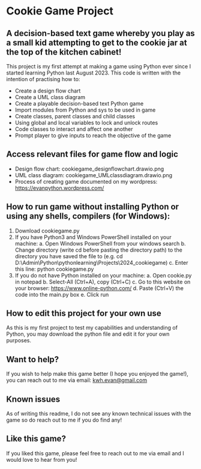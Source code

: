 # Cookie Game Project



## A decision-based text game whereby you play as a small kid attempting to get to the cookie jar at the top of the kitchen cabinet!

This project is my first attempt at making a game using Python ever since I started learning Python last August 2023. This code is written with the intention of practising how to:

* Create a design flow chart
* Create a UML class diagram
* Create a playable decision-based text Python game
* Import modules from Python and sys to be used in game
* Create classes, parent classes and child classes
* Using global and local variables to lock and unlock routes
* Code classes to interact and affect one another
* Prompt player to give inputs to reach the objective of the game



## Access relevant files for game flow and logic
* Design flow chart: cookiegame_designflowchart.drawio.png
* UML class diagram: cookiegame_UMLclassdiagram.drawio.png
* Process of creating game documented on my wordpress: https://evanpython.wordpress.com/



## How to run game without installing Python or using any shells, compilers (for Windows):
1. Download cookiegame.py
2. If you have Python3 and Windows PowerShell installed on your machine:
	a. Open Windows PowerShell from your windows search
	b. Change directory (write cd before pasting the directory path) to the directory you have saved the file to (e.g. cd D:\Admin\Python\pythonlearning\Projects\2024_cookiegame)
	c. Enter this line: python cookiegame.py
3. If you do not have Python installed on your machine:
	a. Open cookie.py in notepad
	b. Select-All (Ctrl+A), copy (Ctrl+C)
	c. Go to this website on your browser: https://www.online-python.com/
	d. Paste (Ctrl+V) the code into the main.py box
	e. Click run



## How to edit this project for your own use

As this is my first project to test my capabilities and understanding of Python, you may download the python file and edit it for your own purposes.



## Want to help?

If you wish to help make this game better (I hope you enjoyed the game!), you can reach out to me via email: kwh.evan@gmail.com



## Known issues

As of writing this readme, I do not see any known technical issues with the game so do reach out to me if you do find any!



## Like this game?

If you liked this game, please feel free to reach out to me via email and I would love to hear from you!